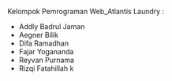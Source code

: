 Kelompok Pemrograman Web_Atlantis Laundry :
- Addly Badrul Jaman
- Aegner Bilik
- Difa Ramadhan 
- Fajar Yogananda
- Reyvan Purnama
- Rizqi Fatahillah k
